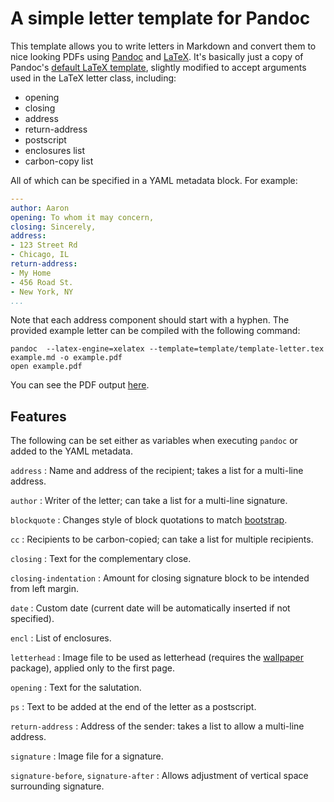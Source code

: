 # A simple letter template for Pandoc

This template allows you to write letters in Markdown and convert them to nice looking PDFs using [Pandoc][] and [LaTeX][]. It's basically just a copy of Pandoc's [default LaTeX template][latex-template], slightly modified to accept arguments used in the LaTeX letter class, including:

* opening
* closing
* address
* return-address
* postscript
* enclosures list
* carbon-copy list

All of which can be specified in a YAML metadata block. For example:

```yaml
---
author: Aaron
opening: To whom it may concern,
closing: Sincerely,
address:
- 123 Street Rd
- Chicago, IL
return-address:
- My Home
- 456 Road St.
- New York, NY
...
```

Note that each address component should start with a hyphen. The provided example letter can be compiled with the following command:

```shell
pandoc  --latex-engine=xelatex --template=template/template-letter.tex example.md -o example.pdf
open example.pdf
```

You can see the PDF output [here](https://github.com/aaronwolen/pandoc-letter/blob/master/example/letter.pdf).

## Features

The following can be set either as variables when executing `pandoc` or added to the YAML metadata.

`address`
:   Name and address of the recipient; takes a list for a multi-line address.

`author`
:   Writer of the letter; can take a list for a multi-line signature.

`blockquote`
:   Changes style of block quotations to match [bootstrap][].

`cc`
:   Recipients to be carbon-copied; can take a list for multiple recipients.

`closing`
:   Text for the complementary close.

`closing-indentation`
:   Amount for closing signature block to be intended from left margin.

`date`
:   Custom date (current date will be automatically inserted if not specified).

`encl`
:   List of enclosures.

`letterhead`
:   Image file to be used as letterhead (requires the [wallpaper][] package), applied only to the first page.

`opening`
:   Text for the salutation.

`ps`
:   Text to be added at the end of the letter as a postscript.

`return-address`
:   Address of the sender: takes a list to allow a multi-line address.

`signature`
:   Image file for a signature.

`signature-before`, `signature-after`
:   Allows adjustment of vertical space surrounding signature.

[Pandoc]: http://pandoc.org
[LaTeX]: http://www.latex-project.org/
[latex-template]: https://github.com/jgm/pandoc-templates/blob/master/default.latex
[bootstrap]: http://getbootstrap.com/css/#type-blockquotes
[wallpaper]: https://www.ctan.org/pkg/wallpaper
